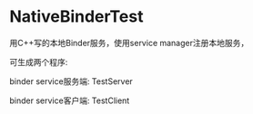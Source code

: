 NativeBinderTest
================

用C++写的本地Binder服务，使用service manager注册本地服务，

可生成两个程序:

  binder service服务端: TestServer
  
  binder service客户端: TestClient
  
